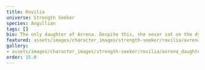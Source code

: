 ```yaml
---
title: Rovilia
universe: Strength Seeker
species: Angullian
tags: []
bio: The only daughter of Avrena. Despite this, she never sat on the dynasty's throne.
featured: assets/images/character_images/strength-seeker/rovilia/avrena_daughter.webp
gallery:
- assets/images/character_images/strength-seeker/rovilia/avrena_daughter.webp
order: 15.0
---
```


